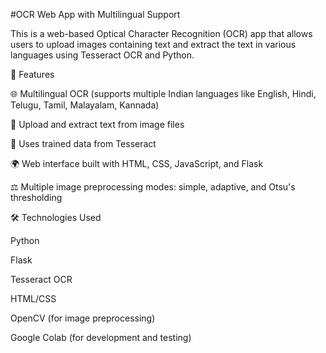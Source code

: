
#OCR Web App with Multilingual Support

This is a web-based Optical Character Recognition (OCR) app that allows users to upload images containing text and extract the text in various languages using Tesseract OCR and Python.

🌟 Features

🌐 Multilingual OCR (supports multiple Indian languages like English, Hindi, Telugu, Tamil, Malayalam, Kannada)

📄 Upload and extract text from image files

🧠 Uses trained data from Tesseract

🌍 Web interface built with HTML, CSS, JavaScript, and Flask

⚖️ Multiple image preprocessing modes: simple, adaptive, and Otsu's thresholding

🛠️ Technologies Used

Python

Flask

Tesseract OCR

HTML/CSS

OpenCV (for image preprocessing)

Google Colab (for development and testing)
